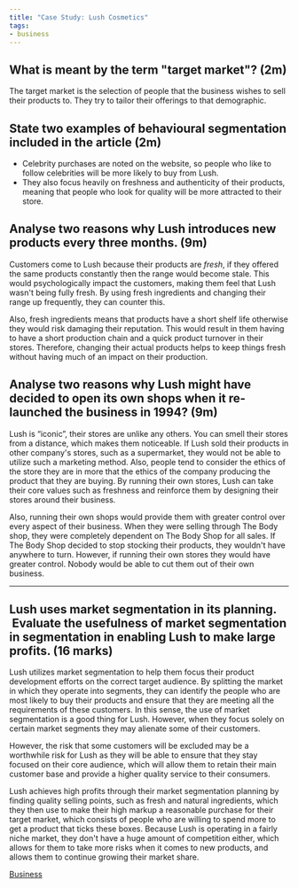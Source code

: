 ```yaml
---
title: "Case Study: Lush Cosmetics"
tags:
- business
---
```


## What is meant by the term "target market"? (2m)

The target market is the selection of people that the business wishes to sell their products to. They try to tailor their offerings to that demographic.

## State two examples of behavioural segmentation included in the article (2m)

- Celebrity purchases are noted on the website, so people who like to follow celebrities will be more likely to buy from Lush.
- They also focus heavily on freshness and authenticity of their products, meaning that people who look for quality will be more attracted to their store.

## Analyse two reasons why Lush introduces new products every three months. (9m)

Customers come to Lush because their products are *fresh*, if they offered the same products constantly then the range would become stale. This would psychologically impact the customers, making them feel that Lush wasn't being fully fresh. By using fresh ingredients and changing their range up frequently, they can counter this.

Also, fresh ingredients means that products have a short shelf life otherwise they would risk damaging their reputation. This would result in them having to have a short production chain and a quick product turnover in their stores. Therefore, changing their actual products helps to keep things fresh without having much of an impact on their production.

## Analyse two reasons why Lush might have decided to open its own shops when it re-launched the business in 1994? (9m)

Lush is “iconic”, their stores are unlike any others. You can smell their stores from a distance, which makes them noticeable. If Lush sold their products in other company's stores, such as a supermarket, they would not be able to utilize such a marketing method. Also, people tend to consider the ethics of the store they are in more that the ethics of the company producing the product that they are buying. By running their own stores, Lush can take their core values such as freshness and reinforce them by designing their stores around their business.

Also, running their own shops would provide them with greater control over every aspect of their business. When they were selling through The Body shop, they were completely dependent on The Body Shop for all sales. If The Body Shop decided to stop stocking their products, they wouldn't have anywhere to turn. However, if running their own stores they would have greater control. Nobody would be able to cut them out of their own business.


---
## Lush uses market segmentation in its planning.  Evaluate the usefulness of market segmentation in segmentation in enabling Lush to make large profits. (16 marks)

Lush utilizes market segmentation to help them focus their product development efforts on the correct target audience. By splitting the market in which they operate into segments, they can identify the people who are most likely to buy their products and ensure that they are meeting all the requirements of these customers. In this sense, the use of market segmentation is a good thing for Lush. However, when they focus solely on certain market segments they may alienate some of their customers. 

However, the risk that some customers will be excluded may be a worthwhile risk for Lush as they will be able to ensure that they stay focused on their core audience, which will allow them to retain their main customer base and provide a higher quality service to their consumers.

Lush achieves high profits through their market segmentation planning by finding quality selling points, such as fresh and natural ingredients, which they then use to make their high markup a reasonable purchase for their target market, which consists of people who are willing to spend more to get a product that ticks these boxes. Because Lush is operating in a fairly niche market, they don't have  a huge amount of competition either, which allows for them to take more risks when it comes to new products, and allows them to continue growing their market share.


[Business](/Business)